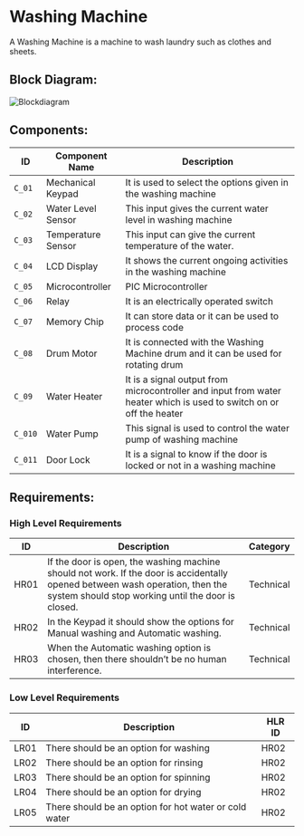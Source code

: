 # Washing Machine
A Washing Machine is a machine to wash laundry such as clothes and sheets.
## Block Diagram:
![Blockdiagram](https://user-images.githubusercontent.com/73360521/154840097-22ef61bb-91d5-4a94-b827-f018c5a47551.png)

## Components:
| ID | Component Name | Description |
| --- | --- | --- |
| `C_01` | Mechanical Keypad | It is used to select the options given in the washing machine |
| `C_02` | Water Level Sensor | This input gives the current water level in washing machine |
| `C_03` | Temperature Sensor | This input can give the current temperature of the water. |
| `C_04` | LCD Display | It shows the current ongoing activities in the washing machine |
| `C_05` | Microcontroller | PIC Microcontroller |
| `C_06` | Relay | It is an electrically operated switch |
| `C_07` | Memory Chip | It can store data or it can be used to process code |
| `C_08` | Drum Motor | It is connected with the Washing Machine drum and it can be used for rotating drum |
| `C_09` | Water Heater | It is a signal output from microcontroller and input from water heater which is used to switch on or off the heater |
| `C_010` | Water Pump | This signal is used to control the water pump of washing machine |
| `C_011` | Door Lock | It is a signal to know if the door is locked or not in a washing machine |

## Requirements:
### High Level Requirements
| ID | Description | Category |
| --- | --- | --- | 
| HR01 | If the door is open, the washing machine should not work. If the door is accidentally opened between wash operation, then the system should stop working until the door is closed. | Technical | 
| HR02 | In the Keypad it should show the options for Manual washing and Automatic washing. | Technical |  
| HR03 | When the Automatic washing option is chosen, then there shouldn’t be no human interference. | Technical |  

### Low Level Requirements
| ID | Description | HLR ID |
| --- | --- | --- | 
| LR01 | There should be an option for washing | HR02 | 
| LR02 | There should be an option for rinsing | HR02 | 
| LR03 | There should be an option for spinning | HR02 |  
| LR04 | There should be an option for drying | HR02 | 
| LR05 | There should be an option for hot water or cold water | HR02 | 
